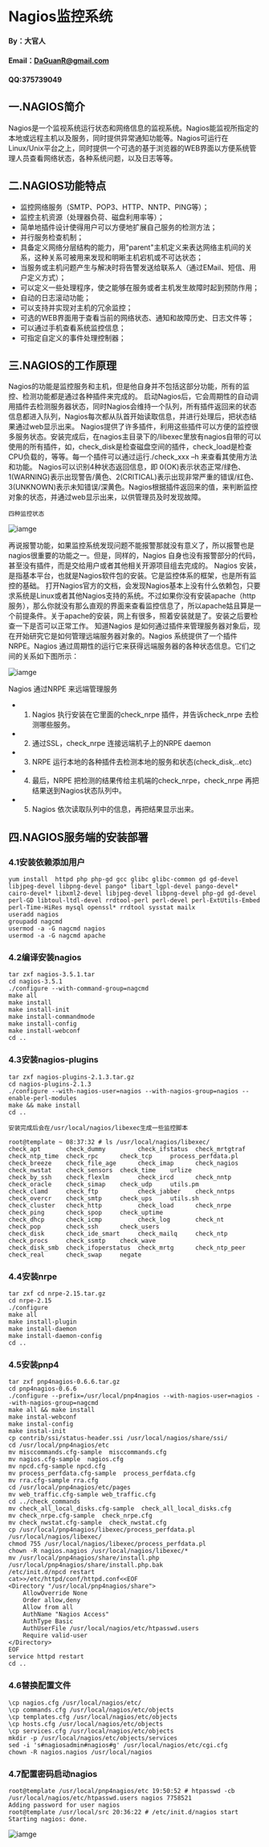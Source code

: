 # Nagios监控系统

#### By：大官人

#### Email：DaGuanR@gmail.com

#### QQ:375739049
## 一.NAGIOS简介
Nagios是一个监视系统运行状态和网络信息的监视系统。Nagios能监视所指定的本地或远程主机以及服务，同时提供异常通知功能等。Nagios可运行在Linux/Unix平台之上，同时提供一个可选的基于浏览器的WEB界面以方便系统管理人员查看网络状态，各种系统问题，以及日志等等。
## 二.NAGIOS功能特点
* 监控网络服务（SMTP、POP3、HTTP、NNTP、PING等）；
* 监控主机资源（处理器负荷、磁盘利用率等）；
* 简单地插件设计使得用户可以方便地扩展自己服务的检测方法；
* 并行服务检查机制；
* 具备定义网络分层结构的能力，用"parent"主机定义来表达网络主机间的关系，这种关系可被用来发现和明晰主机宕机或不可达状态；
* 当服务或主机问题产生与解决时将告警发送给联系人（通过EMail、短信、用户定义方式）；
* 可以定义一些处理程序，使之能够在服务或者主机发生故障时起到预防作用；
* 自动的日志滚动功能；
* 可以支持并实现对主机的冗余监控；
* 可选的WEB界面用于查看当前的网络状态、通知和故障历史、日志文件等；
* 可以通过手机查看系统监控信息；
* 可指定自定义的事件处理控制器；

## 三.NAGIOS的工作原理
Nagios的功能是监控服务和主机，但是他自身并不包括这部分功能，所有的监控、检测功能都是通过各种插件来完成的。
启动Nagios后，它会周期性的自动调用插件去检测服务器状态，同时Nagios会维持一个队列，所有插件返回来的状态信息都进入队列，Nagios每次都从队首开始读取信息，并进行处理后，把状态结果通过web显示出来。
Nagios提供了许多插件，利用这些插件可以方便的监控很多服务状态。安装完成后，在nagios主目录下的/libexec里放有nagios自带的可以使用的所有插件，如，check_disk是检查磁盘空间的插件，check_load是检查CPU负载的，等等。每一个插件可以通过运行./check_xxx –h 来查看其使用方法和功能。
Nagios可以识别4种状态返回信息，即 0(OK)表示状态正常/绿色、1(WARNING)表示出现警告/黄色、2(CRITICAL)表示出现非常严重的错误/红色、3(UNKNOWN)表示未知错误/深黄色。Nagios根据插件返回来的值，来判断监控对象的状态，并通过web显示出来，以供管理员及时发现故障。

`四种监控状态`

![iamge](https://github.com/yangzinan/Operations/blob/master/iamge/nagios/01.jpg?raw=true)

再说报警功能，如果监控系统发现问题不能报警那就没有意义了，所以报警也是nagios很重要的功能之一。但是，同样的，Nagios 自身也没有报警部分的代码，甚至没有插件，而是交给用户或者其他相关开源项目组去完成的。
Nagios 安装，是指基本平台，也就是Nagios软件包的安装。它是监控体系的框架，也是所有监控的基础。
打开Nagios官方的文档，会发现Nagios基本上没有什么依赖包，只要求系统是Linux或者其他Nagios支持的系统。不过如果你没有安装apache（http服务），那么你就没有那么直观的界面来查看监控信息了，所以apache姑且算是一个前提条件。关于apache的安装，网上有很多，照着安装就是了。安装之后要检查一下是否可以正常工作。
知道Nagios 是如何通过插件来管理服务器对象后，现在开始研究它是如何管理远端服务器对象的。Nagios 系统提供了一个插件NRPE。Nagios 通过周期性的运行它来获得远端服务器的各种状态信息。它们之间的关系如下图所示：

![iamge](https://github.com/yangzinan/Operations/blob/master/iamge/nagios/02.jpg?raw=true)

Nagios 通过NRPE 来远端管理服务
* 1. Nagios 执行安装在它里面的check_nrpe 插件，并告诉check_nrpe 去检测哪些服务。
* 2. 通过SSL，check_nrpe 连接远端机子上的NRPE daemon
* 3. NRPE 运行本地的各种插件去检测本地的服务和状态(check_disk,..etc)
* 4. 最后，NRPE 把检测的结果传给主机端的check_nrpe，check_nrpe 再把结果送到Nagios状态队列中。
* 5. Nagios 依次读取队列中的信息，再把结果显示出来。

## 四.NAGIOS服务端的安装部署
### 4.1安装依赖添加用户
```shell
yum install  httpd php php-gd gcc glibc glibc-common gd gd-devel libjpeg-devel libpng-devel pango* libart_lgpl-devel pango-devel* cairo-devel* libxml2-devel libjpeg-devel libpng-devel php-gd gd-devel perl-GD libtoul-ltdl-devel rrdtool-perl perl-devel perl-ExtUtils-Embed perl-Time-HiRes mysql openssl* rrdtool sysstat mailx
useradd nagios
groupadd nagcmd    
usermod -a -G nagcmd nagios
usermod -a -G nagcmd apache
```
### 4.2编译安装nagios
```shell
tar zxf nagios-3.5.1.tar
cd nagios-3.5.1
./configure --with-command-group=nagcmd
make all
make install
make install-init
make install-commandmode
make install-config
make install-webconf
cd ..
```
### 4.3安装nagios-plugins
```shell
tar zxf nagios-plugins-2.1.3.tar.gz
cd nagios-plugins-2.1.3
./configure --with-nagios-user=nagios --with-nagios-group=nagios --enable-perl-modules
make && make install
cd ..
```
`安装完成后会在/usr/local/nagios/libexec生成一些监控脚本`
```shell
root@template ~ 08:37:32 # ls /usr/local/nagios/libexec/ 
check_apt       check_dummy         check_ifstatus  check_mrtgtraf  check_ntp_time  check_rpc      check_tcp     process_perfdata.pl
check_breeze    check_file_age      check_imap      check_nagios    check_nwstat    check_sensors  check_time    urlize
check_by_ssh    check_flexlm        check_ircd      check_nntp      check_oracle    check_simap    check_udp     utils.pm
check_clamd     check_ftp           check_jabber    check_nntps     check_overcr    check_smtp     check_ups     utils.sh
check_cluster   check_http          check_load      check_nrpe      check_ping      check_spop     check_uptime
check_dhcp      check_icmp          check_log       check_nt        check_pop       check_ssh      check_users
check_disk      check_ide_smart     check_mailq     check_ntp       check_procs     check_ssmtp    check_wave
check_disk_smb  check_ifoperstatus  check_mrtg      check_ntp_peer  check_real      check_swap     negate
```
### 4.4安装nrpe
```shell
tar zxf cd nrpe-2.15.tar.gz
cd nrpe-2.15
./configure
make all
make install-plugin
make install-daemon
make install-daemon-config
cd ..
```
### 4.5安装pnp4
```shell
tar zxf pnp4nagios-0.6.6.tar.gz
cd pnp4nagios-0.6.6
./configure --prefix=/usr/local/pnp4nagios --with-nagios-user=nagios --with-nagios-group=nagcmd
make all && make install
make instal-webconf
make instal-config
make instal-init
cp contrib/ssi/status-header.ssi /usr/local/nagios/share/ssi/
cd /usr/local/pnp4nagios/etc
mv misccommands.cfg-sample  misccommands.cfg
mv nagios.cfg-sample  nagios.cfg
mv npcd.cfg-sample npcd.cfg
mv process_perfdata.cfg-sample  process_perfdata.cfg
mv rra.cfg-sample rra.cfg
cd /usr/local/pnp4nagios/etc/pages
mv web_traffic.cfg-sample web_traffic.cfg
cd ../check_commands
mv check_all_local_disks.cfg-sample  check_all_local_disks.cfg
mv check_nrpe.cfg-sample  check_nrpe.cfg
mv check_nwstat.cfg-sample  check_nwstat.cfg
cp /usr/local/pnp4nagios/libexec/process_perfdata.pl /usr/local/nagios/libexec/
chmod 755 /usr/local/nagios/libexec/process_perfdata.pl
chown -R nagios.nagios /usr/local/nagios/libexec/*
mv /usr/local/pnp4nagios/share/install.php /usr/local/pnp4nagios/share/install.php.bak
/etc/init.d/npcd restart
cat>>/etc/httpd/conf/httpd.conf<<EOF
<Directory "/usr/local/pnp4nagios/share">
    AllowOverride None
    Order allow,deny
    Allow from all
    AuthName "Nagios Access"
    AuthType Basic
    AuthUserFile /usr/local/nagios/etc/htpasswd.users
    Require valid-user
</Directory>
EOF
service httpd restart
cd ..
```
### 4.6替换配置文件
```shell
\cp nagios.cfg /usr/local/nagios/etc/
\cp commands.cfg /usr/local/nagios/etc/objects
\cp templates.cfg /usr/local/nagios/etc/objects
\cp hosts.cfg /usr/local/nagios/etc/objects
\cp services.cfg /usr/local/nagios/etc/objects
mkdir -p /usr/local/nagios/etc/objects/services
sed -i 's#nagiosadmin#nagios#g' /usr/local/nagios/etc/cgi.cfg
chown -R nagios.nagios /usr/local/nagios
```
### 4.7配置密码启动nagios
```shell
root@template /usr/local/pnp4nagios/etc 19:50:52 # htpasswd -cb /usr/local/nagios/etc/htpasswd.users nagios 7758521
Adding password for user nagios
root@template /usr/local/src 20:36:22 # /etc/init.d/nagios start 
Starting nagios: done.
```

![iamge](https://github.com/yangzinan/Operations/blob/master/iamge/nagios/03.jpg?raw=true)

